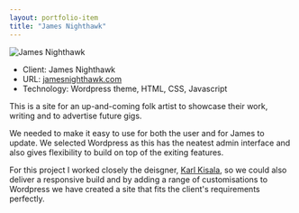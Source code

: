 ```yaml
---
layout: portfolio-item
title: "James Nighthawk"
---
```


<img alt="James Nighthawk" class="main-image" src="/assets/images/portfolio/james-nighthawk/james-nighthawk-large.png" />

<ul class="portfolio-item-meta">
    <li>Client: James Nighthawk</li>
    <li>URL: <a href="http://jamesnighthawk.com/" target="_blank">jamesnighthawk.com</a></li>
    <li>Technology: Wordpress theme, HTML, CSS, Javascript</li>
</ul>

This is a site for an up-and-coming folk artist to showcase their work, writing and to advertise future gigs.

We needed to make it easy to use for both the user and for James to update. We selected Wordpress as this has the neatest admin interface and also gives flexibility to build on top of the exiting features.

For this project I worked closely the deisgner, <a href="http://www.karlkisala.co.uk" target="_blank">Karl Kisala</a>, so we could also deliver a responsive build and by adding a range of customisations to Wordpress we have created a site that fits the client's requirements perfectly.
